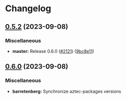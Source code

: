 # Changelog

## [0.5.2](https://github.com/AztecProtocol/aztec-packages/compare/v0.5.1...v0.5.2) (2023-09-08)


### Miscellaneous

* **master:** Release 0.6.0 ([#2121](https://github.com/AztecProtocol/aztec-packages/issues/2121)) ([9bc8e11](https://github.com/AztecProtocol/aztec-packages/commit/9bc8e11ec4598c54d2c8f37c9f1a38ad90148f12))

## [0.6.0](https://github.com/AztecProtocol/aztec-packages/compare/barretenberg-v0.5.1...barretenberg-v0.6.0) (2023-09-08)


### Miscellaneous

* **barretenberg:** Synchronize aztec-packages versions
